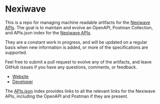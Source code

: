 # NexiwaveThis is a repo for managing machine readable artifacts for the [Nexiwave APIs](http://nexiwave.com/). The goal is to maintain and evolve an OpenAPI, Postman Collection, and APIs.json index for the [Nexiwave APIs](http://nexiwave.com/).They are a constant work in progress, and will be updated on a regular basis when new information is added, or more of the specifications are supported.Feel free to submit a pull request to evolve any of the artifacts, and leave GitHub issues if you have any questions, comments, or feedback.- [Website](http://nexiwave.com/)- [Developer](http://nexiwave.com/)The [APIs.json](https://github.com/api-evangelist/nexiwave/blob/master/apis.json) index provides links to all the relevant links for the Nexiwave APIs, including the OpenAPI and Postman if they are present.